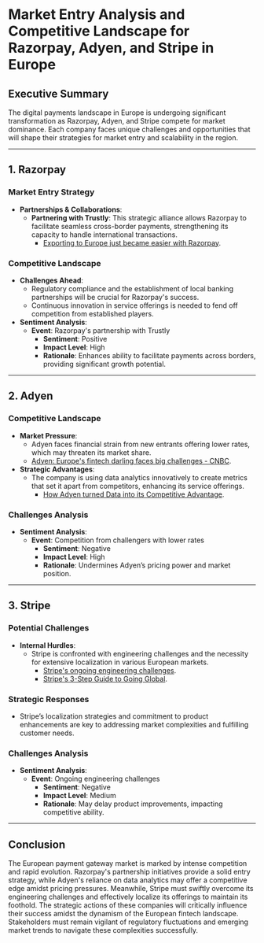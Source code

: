 # Market Entry Analysis and Competitive Landscape for Razorpay, Adyen, and Stripe in Europe

## Executive Summary
The digital payments landscape in Europe is undergoing significant transformation as Razorpay, Adyen, and Stripe compete for market dominance. Each company faces unique challenges and opportunities that will shape their strategies for market entry and scalability in the region.

---

## 1. Razorpay

### Market Entry Strategy
- **Partnerships & Collaborations**:
  - **Partnering with Trustly**: This strategic alliance allows Razorpay to facilitate seamless cross-border payments, strengthening its capacity to handle international transactions.  
    - [Exporting to Europe just became easier with Razorpay](https://razorpay.com/blog/exporting-to-europe-just-became-easier-with-razorpay/).

### Competitive Landscape
- **Challenges Ahead**:
  - Regulatory compliance and the establishment of local banking partnerships will be crucial for Razorpay's success.
  - Continuous innovation in service offerings is needed to fend off competition from established players.
- **Sentiment Analysis**:
  - **Event**: Razorpay's partnership with Trustly
    - **Sentiment**: Positive
    - **Impact Level**: High
    - **Rationale**: Enhances ability to facilitate payments across borders, providing significant growth potential.

---

## 2. Adyen

### Competitive Landscape
- **Market Pressure**:
  - Adyen faces financial strain from new entrants offering lower rates, which may threaten its market share.
  - [Adyen: Europe's fintech darling faces big challenges - CNBC](https://www.cnbc.com/2023/08/21/adyen-europes-fintech-darling-faces-big-challenges.html).
- **Strategic Advantages**:
  - The company is using data analytics innovatively to create metrics that set it apart from competitors, enhancing its service offerings.  
    - [How Adyen turned Data into its Competitive Advantage](https://dwaynegefferie.com/how-adyen-turned-data-into-its-competitive-advantage/).

### Challenges Analysis
- **Sentiment Analysis**:
  - **Event**: Competition from challengers with lower rates
    - **Sentiment**: Negative
    - **Impact Level**: High
    - **Rationale**: Undermines Adyen’s pricing power and market position.

---

## 3. Stripe

### Potential Challenges
- **Internal Hurdles**:
  - Stripe is confronted with engineering challenges and the necessity for extensive localization in various European markets.  
    - [Stripe's ongoing engineering challenges](https://www.quora.com/What-engineering-problems-and-challenges-is-Stripe-solving).
    - [Stripe's 3-Step Guide to Going Global](https://www.bigcommerce.com/blog/going-global-stripe/).

### Strategic Responses
- Stripe’s localization strategies and commitment to product enhancements are key to addressing market complexities and fulfilling customer needs.

### Challenges Analysis
- **Sentiment Analysis**:
  - **Event**: Ongoing engineering challenges
    - **Sentiment**: Negative
    - **Impact Level**: Medium
    - **Rationale**: May delay product improvements, impacting competitive ability.

---

## Conclusion
The European payment gateway market is marked by intense competition and rapid evolution. Razorpay's partnership initiatives provide a solid entry strategy, while Adyen's reliance on data analytics may offer a competitive edge amidst pricing pressures. Meanwhile, Stripe must swiftly overcome its engineering challenges and effectively localize its offerings to maintain its foothold. The strategic actions of these companies will critically influence their success amidst the dynamism of the European fintech landscape. Stakeholders must remain vigilant of regulatory fluctuations and emerging market trends to navigate these complexities successfully.
